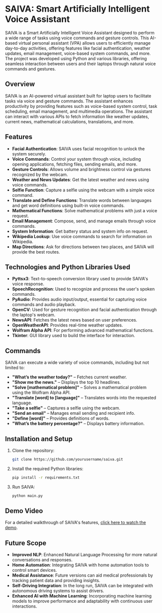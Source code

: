 # SAIVA: Smart Artificially Intelligent Voice Assistant

SAIVA is a Smart Artificially Intelligent Voice Assistant designed to perform a wide range of tasks using voice commands and gesture controls. This AI-based virtual personal assistant (VPA) allows users to efficiently manage day-to-day activities, offering features like facial authentication, weather updates, email management, voice-based system commands, and more. The project was developed using Python and various libraries, offering seamless interaction between users and their laptops through natural voice commands and gestures.

## Overview
SAIVA is an AI-powered virtual assistant built for laptop users to facilitate tasks via voice and gesture commands. The assistant enhances productivity by providing features such as voice-based system control, task scheduling, email management, and multimedia operations. The assistant can interact with various APIs to fetch information like weather updates, current news, mathematical calculations, translations, and more.

## Features
- **Facial Authentication**: SAIVA uses facial recognition to unlock the system securely.
- **Voice Commands**: Control your system through voice, including opening applications, fetching files, sending emails, and more.
- **Gesture Controls**: Allows volume and brightness control via gestures recognized by the webcam.
- **Weather and News Updates**: Get the latest weather and news using voice commands.
- **Selfie Function**: Capture a selfie using the webcam with a simple voice command.
- **Translate and Define Functions**: Translate words between languages and get word definitions using built-in voice commands.
- **Mathematical Functions**: Solve mathematical problems with just a voice request.
- **Email Management**: Compose, send, and manage emails through voice commands.
- **System Information**: Get battery status and system info on request.
- **Wikipedia Lookup**: Use voice commands to search for information on Wikipedia.
- **Map Directions**: Ask for directions between two places, and SAIVA will provide the best routes.

## Technologies and Python Libraries Used
- **Pyttsx3**: Text-to-speech conversion library used to provide SAIVA's voice response.
- **SpeechRecognition**: Used to recognize and process the user's spoken commands.
- **PyAudio**: Provides audio input/output, essential for capturing voice commands and audio playback.
- **OpenCV**: Used for gesture recognition and facial authentication through the laptop's webcam.
- **NewsAPI**: Fetches the latest news based on user preferences.
- **OpenWeatherAPI**: Provides real-time weather updates.
- **Wolfram Alpha API**: For performing advanced mathematical functions.
- **Tkinter**: GUI library used to build the interface for interaction.

## Commands
SAIVA can execute a wide variety of voice commands, including but not limited to:
- **"What’s the weather today?"** – Fetches current weather.
- **"Show me the news."** – Displays the top 10 headlines.
- **"Solve [mathematical problem]"** – Solves a mathematical problem using the Wolfram Alpha API.
- **"Translate [word] to [language]"** – Translates words into the requested language.
- **"Take a selfie"** – Captures a selfie using the webcam.
- **"Send an email"** – Manages email sending and recipient info.
- **"Define [word]"** – Provides definitions of words.
- **"What’s the battery percentage?"** – Displays battery information.

## Installation and Setup
1. Clone the repository:
   ```bash
   git clone https://github.com/yourusername/saiva.git
   ```
2. Install the required Python libraries:
   ```bash
   pip install -r requirements.txt
   ```
3. Run SAIVA:
   ```bash
   python main.py
   ```

## Demo Video
For a detailed walkthrough of SAIVA's features, [click here to watch the demo](https://shorturl.at/Zjb5t).

## Future Scope
- **Improved NLP**: Enhanced Natural Language Processing for more natural conversations and responses.
- **Home Automation**: Integrating SAIVA with home automation tools to control smart devices.
- **Medical Assistance**: Future versions can aid medical professionals by tracking patient data and providing insights.
- **Self-Driving Integration**: In the long run, SAIVA can be integrated with autonomous driving systems to assist drivers.
- **Enhanced AI with Machine Learning**: Incorporating machine learning models to improve performance and adaptability with continuous user interactions.



